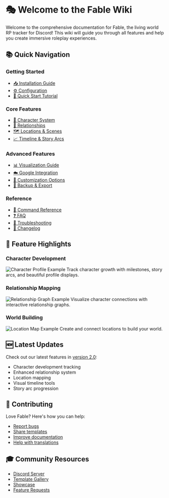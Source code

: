 # 🎭 Welcome to the Fable Wiki

Welcome to the comprehensive documentation for Fable, the living world RP tracker for Discord! This wiki will guide you through all features and help you create immersive roleplay experiences.

## 📚 Quick Navigation

### Getting Started

- [📥 Installation Guide](Installation)
- [⚙️ Configuration](Configuration)
- [🚀 Quick Start Tutorial](Quick-Start)

### Core Features

- [👤 Character System](Character-System)
- [🤝 Relationships](Relationships)
- [🗺️ Locations & Scenes](Locations-and-Scenes)
- [📈 Timeline & Story Arcs](Timeline-and-Story-Arcs)

### Advanced Features

- [📊 Visualization Guide](Visualization-Guide)
- [☁️ Google Integration](Google-Integration)
- [🎨 Customization Options](Customization)
- [💾 Backup & Export](Backup-and-Export)

### Reference

- [📜 Command Reference](Commands)
- [❓ FAQ](FAQ)
- [🔧 Troubleshooting](Troubleshooting)
- [🔄 Changelog](Changelog)

## 🎯 Feature Highlights

### Character Development

![Character Profile Example](https://i.imgur.com/example1.png)
Track character growth with milestones, story arcs, and beautiful profile displays.

### Relationship Mapping

![Relationship Graph Example](https://i.imgur.com/example2.png)
Visualize character connections with interactive relationship graphs.

### World Building

![Location Map Example](https://i.imgur.com/example3.png)
Create and connect locations to build your world.

## 🆕 Latest Updates

Check out our latest features in [version 2.0](Changelog#200---2025-04-21):

- Character development tracking
- Enhanced relationship system
- Location mapping
- Visual timeline tools
- Story arc progression

## 🤝 Contributing

Love Fable? Here's how you can help:

- [Report bugs](https://github.com/TaakoOfficial/TaakosCogs/issues)
- [Share templates](Character-Templates)
- [Improve documentation](Contributing)
- [Help with translations](Translations)

## 🎓 Community Resources

- [Discord Server](https://discord.gg/example)
- [Template Gallery](Template-Gallery)
- [Showcase](Community-Showcase)
- [Feature Requests](Feature-Requests)
